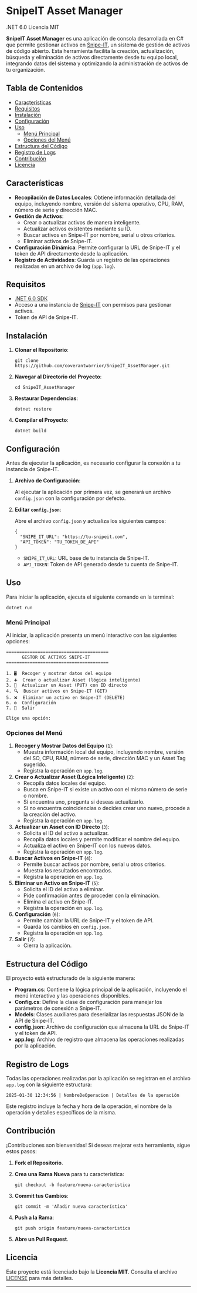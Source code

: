 SnipeIT Asset Manager
=====================

.NET 6.0 Licencia MIT

**SnipeIT Asset Manager** es una aplicación de consola desarrollada en C# que permite gestionar activos en [Snipe-IT](https://snipeitapp.com/), un sistema de gestión de activos de código abierto. Esta herramienta facilita la creación, actualización, búsqueda y eliminación de activos directamente desde tu equipo local, integrando datos del sistema y optimizando la administración de activos de tu organización.

Tabla de Contenidos
-------------------

*   [Características](#caracteristicas)
*   [Requisitos](#requisitos)
*   [Instalación](#instalacion)
*   [Configuración](#configuracion)
*   [Uso](#uso)
    *   [Menú Principal](#menu-principal)
    *   [Opciones del Menú](#opciones-del-menu)
*   [Estructura del Código](#estructura-del-codigo)
*   [Registro de Logs](#registro-de-logs)
*   [Contribución](#contribucion)
*   [Licencia](#licencia)

Características
---------------

*   **Recopilación de Datos Locales**: Obtiene información detallada del equipo, incluyendo nombre, versión del sistema operativo, CPU, RAM, número de serie y dirección MAC.
*   **Gestión de Activos**:
    *   Crear o actualizar activos de manera inteligente.
    *   Actualizar activos existentes mediante su ID.
    *   Buscar activos en Snipe-IT por nombre, serial u otros criterios.
    *   Eliminar activos de Snipe-IT.
*   **Configuración Dinámica**: Permite configurar la URL de Snipe-IT y el token de API directamente desde la aplicación.
*   **Registro de Actividades**: Guarda un registro de las operaciones realizadas en un archivo de log (`app.log`).

Requisitos
----------

*   [.NET 6.0 SDK](https://dotnet.microsoft.com/download/dotnet/6.0)
*   Acceso a una instancia de [Snipe-IT](https://snipeitapp.com/) con permisos para gestionar activos.
*   Token de API de Snipe-IT.

Instalación
-----------

1.  **Clonar el Repositorio**:
    
        git clone https://github.com/coverantwarrior/SnipeIT_AssetManager.git
    
2.  **Navegar al Directorio del Proyecto**:
    
        cd SnipeIT_AssetManager
    
3.  **Restaurar Dependencias**:
    
        dotnet restore
    
4.  **Compilar el Proyecto**:
    
        dotnet build
    

Configuración
-------------

Antes de ejecutar la aplicación, es necesario configurar la conexión a tu instancia de Snipe-IT.

1.  **Archivo de Configuración**:
    
    Al ejecutar la aplicación por primera vez, se generará un archivo `config.json` con la configuración por defecto.
    
2.  **Editar `config.json`**:
    
    Abre el archivo `config.json` y actualiza los siguientes campos:
    
        {
          "SNIPE_IT_URL": "https://tu-snipeit.com",
          "API_TOKEN": "TU_TOKEN_DE_API"
        }
    
    *   `SNIPE_IT_URL`: URL base de tu instancia de Snipe-IT.
    *   `API_TOKEN`: Token de API generado desde tu cuenta de Snipe-IT.

Uso
---

Para iniciar la aplicación, ejecuta el siguiente comando en la terminal:

    dotnet run

### Menú Principal

Al iniciar, la aplicación presenta un menú interactivo con las siguientes opciones:

    =======================================
          GESTOR DE ACTIVOS SNIPE-IT       
    =======================================
    
    1. 🖥  Recoger y mostrar datos del equipo
    2. ➕  Crear o actualizar Asset (lógica inteligente)
    3. 🔄  Actualizar un Asset (PUT) con ID directo
    4. 🔍  Buscar activos en Snipe-IT (GET)
    5. ❌  Eliminar un activo en Snipe-IT (DELETE)
    6. ⚙️  Configuración
    7. 👋  Salir
    
    Elige una opción:

### Opciones del Menú

1.  **Recoger y Mostrar Datos del Equipo** (`1`):
    *   Muestra información local del equipo, incluyendo nombre, versión del SO, CPU, RAM, número de serie, dirección MAC y un Asset Tag sugerido.
    *   Registra la operación en `app.log`.
2.  **Crear o Actualizar Asset (Lógica Inteligente)** (`2`):
    *   Recopila datos locales del equipo.
    *   Busca en Snipe-IT si existe un activo con el mismo número de serie o nombre.
    *   Si encuentra uno, pregunta si deseas actualizarlo.
    *   Si no encuentra coincidencias o decides crear uno nuevo, procede a la creación del activo.
    *   Registra la operación en `app.log`.
3.  **Actualizar un Asset con ID Directo** (`3`):
    *   Solicita el ID del activo a actualizar.
    *   Recopila datos locales y permite modificar el nombre del equipo.
    *   Actualiza el activo en Snipe-IT con los nuevos datos.
    *   Registra la operación en `app.log`.
4.  **Buscar Activos en Snipe-IT** (`4`):
    *   Permite buscar activos por nombre, serial u otros criterios.
    *   Muestra los resultados encontrados.
    *   Registra la operación en `app.log`.
5.  **Eliminar un Activo en Snipe-IT** (`5`):
    *   Solicita el ID del activo a eliminar.
    *   Pide confirmación antes de proceder con la eliminación.
    *   Elimina el activo en Snipe-IT.
    *   Registra la operación en `app.log`.
6.  **Configuración** (`6`):
    *   Permite cambiar la URL de Snipe-IT y el token de API.
    *   Guarda los cambios en `config.json`.
    *   Registra la operación en `app.log`.
7.  **Salir** (`7`):
    *   Cierra la aplicación.

Estructura del Código
---------------------

El proyecto está estructurado de la siguiente manera:

*   **Program.cs**: Contiene la lógica principal de la aplicación, incluyendo el menú interactivo y las operaciones disponibles.
*   **Config.cs**: Define la clase de configuración para manejar los parámetros de conexión a Snipe-IT.
*   **Models**: Clases auxiliares para deserializar las respuestas JSON de la API de Snipe-IT.
*   **config.json**: Archivo de configuración que almacena la URL de Snipe-IT y el token de API.
*   **app.log**: Archivo de registro que almacena las operaciones realizadas por la aplicación.

Registro de Logs
----------------

Todas las operaciones realizadas por la aplicación se registran en el archivo `app.log` con la siguiente estructura:

    2025-01-30 12:34:56 | NombreDeOperacion | Detalles de la operación

Este registro incluye la fecha y hora de la operación, el nombre de la operación y detalles específicos de la misma.

Contribución
------------

¡Contribuciones son bienvenidas! Si deseas mejorar esta herramienta, sigue estos pasos:

1.  **Fork el Repositorio**.
2.  **Crea una Rama Nueva** para tu característica:
    
        git checkout -b feature/nueva-caracteristica
    
3.  **Commit tus Cambios**:
    
        git commit -m 'Añadir nueva característica'
    
4.  **Push a la Rama**:
    
        git push origin feature/nueva-caracteristica
    
5.  **Abre un Pull Request**.

Licencia
--------

Este proyecto está licenciado bajo la **Licencia MIT**. Consulta el archivo [LICENSE](LICENSE) para más detalles.

* * *
